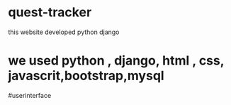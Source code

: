 # quest-tracker
this  website   developed  python django
# we used python , django, html , css, javascrit,bootstrap,mysql
#userinterface
